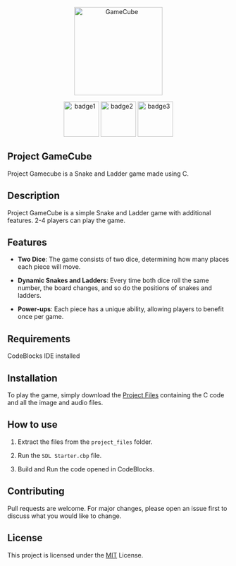 <p align="center">
  
  <img width="200" src="https://github.com/subarnoneel/Project-GameCube/assets/144299709/01c61b6b-d574-4f1f-9e47-e0d16435b85e" alt="GameCube">

</p>


<p align="center">

 <img width="80" src="https://badgen.net/badge/build/v1.0/blue" alt="badge1">
 <img width="80" src="https://badgen.net/badge/language/C/blue" alt="badge2">
 <img width="80" src="https://badgen.net/badge/license/MIT/blue" alt="badge3">

</p>


## Project GameCube

Project Gamecube is a Snake and Ladder game made using C.

## Description

Project GameCube is a simple Snake and Ladder game with additional features. 2-4 players can play the game.

## Features

- **Two Dice**: The game consists of two dice, determining how many places each piece will move.

- **Dynamic Snakes and Ladders**: Every time both dice roll the same number, the board changes, and so do the positions of snakes and ladders.

- **Power-ups**: Each piece has a unique ability, allowing players to benefit once per game.

## Requirements

CodeBlocks IDE installed

## Installation

To play the game, simply download the [Project Files](https://github.com/subarnoneel/Project-GameCube/releases/download/v1.0/project_files.zip) containing the C code and all the image and audio files.

## How to use

1. Extract the files from the `project_files` folder.

2. Run the `SDL Starter.cbp` file.

3. Build and Run the code opened in CodeBlocks.

## Contributing

Pull requests are welcome. For major changes, please open an issue first to discuss what you would like to change.

## License

This project is licensed under the [MIT](https://choosealicense.com/licenses/mit/) License.
